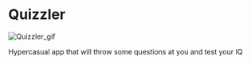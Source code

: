 # Quizzler

![Quizzler_gif](https://user-images.githubusercontent.com/75520295/215068849-e2e1617d-67f5-4564-af55-380b03ce04dd.gif)

Hypercasual app that will throw some questions at you and test your IQ
